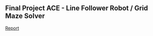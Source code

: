## Final Project ACE - Line Follower Robot / Grid Maze Solver
  
[Report](https://github.com/JoaoPedroPass0s/FinalProject_ACE/blob/main/FinalProject_ACE.pdf)
